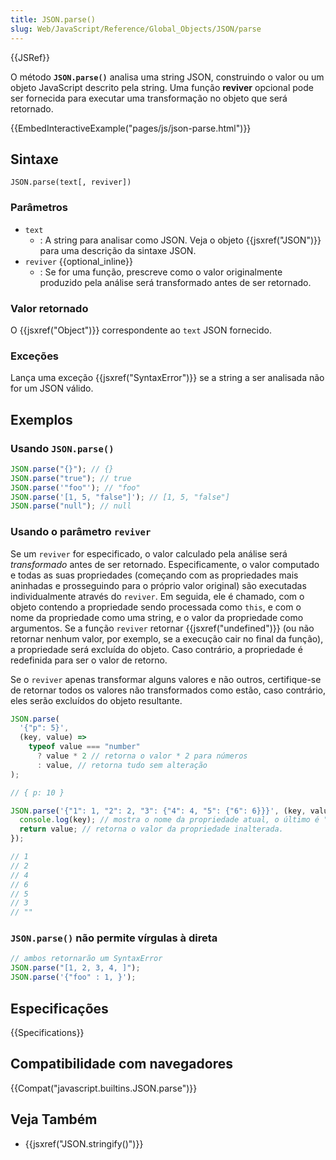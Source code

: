 ```yaml
---
title: JSON.parse()
slug: Web/JavaScript/Reference/Global_Objects/JSON/parse
---
```


{{JSRef}}

O método **`JSON.parse()`** analisa uma string JSON, construindo o valor ou um objeto JavaScript descrito pela string. Uma função **reviver** opcional pode ser fornecida para executar uma transformação no objeto que será retornado.

{{EmbedInteractiveExample("pages/js/json-parse.html")}}

## Sintaxe

```
JSON.parse(text[, reviver])
```

### Parâmetros

- `text`
  - : A string para analisar como JSON. Veja o objeto {{jsxref("JSON")}} para uma descrição da sintaxe JSON.
- `reviver` {{optional_inline}}
  - : Se for uma função, prescreve como o valor originalmente produzido pela análise será transformado antes de ser retornado.

### Valor retornado

O {{jsxref("Object")}} correspondente ao `text` JSON fornecido.

### Exceções

Lança uma exceção {{jsxref("SyntaxError")}} se a string a ser analisada não for um JSON válido.

## Exemplos

### Usando `JSON.parse()`

```js
JSON.parse("{}"); // {}
JSON.parse("true"); // true
JSON.parse('"foo"'); // "foo"
JSON.parse('[1, 5, "false"]'); // [1, 5, "false"]
JSON.parse("null"); // null
```

### Usando o parâmetro `reviver`

Se um `reviver` for especificado, o valor calculado pela análise será _transformado_ antes de ser retornado. Especificamente, o valor computado e todas as suas propriedades (começando com as propriedades mais aninhadas e prosseguindo para o próprio valor original) são executadas individualmente através do `reviver`. Em seguida, ele é chamado, com o objeto contendo a propriedade sendo processada como `this`, e com o nome da propriedade como uma string, e o valor da propriedade como argumentos. Se a função `reviver` retornar {{jsxref("undefined")}} (ou não retornar nenhum valor, por exemplo, se a execução cair no final da função), a propriedade será excluída do objeto. Caso contrário, a propriedade é redefinida para ser o valor de retorno.

Se o `reviver` apenas transformar alguns valores e não outros, certifique-se de retornar todos os valores não transformados como estão, caso contrário, eles serão excluídos do objeto resultante.

```js
JSON.parse(
  '{"p": 5}',
  (key, value) =>
    typeof value === "number"
      ? value * 2 // retorna o valor * 2 para números
      : value, // retorna tudo sem alteração
);

// { p: 10 }

JSON.parse('{"1": 1, "2": 2, "3": {"4": 4, "5": {"6": 6}}}', (key, value) => {
  console.log(key); // mostra o nome da propriedade atual, o último é "".
  return value; // retorna o valor da propriedade inalterada.
});

// 1
// 2
// 4
// 6
// 5
// 3
// ""
```

### `JSON.parse()` não permite vírgulas à direta

```js example-bad example-bad
// ambos retornarão um SyntaxError
JSON.parse("[1, 2, 3, 4, ]");
JSON.parse('{"foo" : 1, }');
```

## Especificações

{{Specifications}}

## Compatibilidade com navegadores

{{Compat("javascript.builtins.JSON.parse")}}

## Veja Também

- {{jsxref("JSON.stringify()")}}

